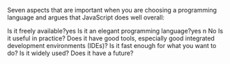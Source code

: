  Seven aspects that are important when you are choosing a programming language and argues that JavaScript does well overall:

Is it freely available?yes
Is it an elegant programming language?yes n No
Is it useful in practice?
Does it have good tools, especially good integrated development environments (IDEs)?
Is it fast enough for what you want to do?
Is it widely used?
Does it have a future?

